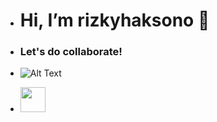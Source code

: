 - <h1> Hi, I’m rizkyhaksono 👋</h1>

- <h3>Let's do collaborate!</h3>

- ![Alt Text](https://tenor.com/6i3l.gif)

- <img src="https://tenor.com/6i3l.gif" width="40" height="40" />


<!---
rizkyhaksono/rizkyhaksono is a ✨ special ✨ repository because its `README.md` (this file) appears on your GitHub profile.
You can click the Preview link to take a look at your changes.
--->
